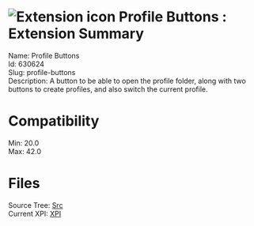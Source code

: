 # ![Extension icon](https://addons.thunderbird.net/user-media/addon_icons/630/630624-64.png?modified=1503305903) Profile Buttons : Extension Summary

Name: Profile Buttons  
Id: 630624  
Slug: profile-buttons  
Description: A button to be able to open the profile folder, along with two buttons to create profiles, and also switch the current profile.
  

# Compatibility
Min: 20.0  
Max: 42.0  

# Files

Source Tree: [Src](C:/Dev/Thunderbird/ThunderKdB/xall/xOther/630624-profile-buttons/src)  
Current XPI: [XPI](C:/Dev/Thunderbird/ThunderKdB/xall/xOther/630624-profile-buttons/xpi)  



